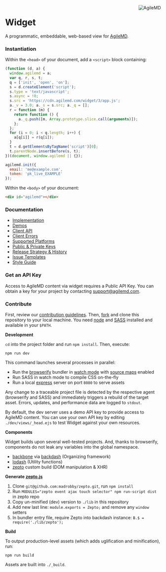 <a href="http://promisesaplus.com/">
    <img src="https://cdn.agilemd.com/assets/logo/github_hxvvitf8.png" alt="AgileMD" title="by AgileMD, Inc." align="right" />
</a>

Widget
======

A programmatic, embeddable, web-based view for [AgileMD](http://www.agilemd.com).


### Instantiation

Within the `<head>` of your document, add a `<script>` block containing:

```javascript
(function (d, a) {
  window.agilemd = a;
  var q, r, s, t;
  q = ['init', 'open', 'on'];
  s = d.createElement('script');
  s.type = 'text/javascript';
  s.async = !0;
  s.src = 'https://cdn.agilemd.com/widget/3/app.js';
  a._v = 3.0; a._s = s.src; a._q = [];
  r = function (m) {
    return function () {
      a._q.push([m, Array.prototype.slice.call(arguments)]);
    };
  };
  for (i = 0; i < q.length; i++) {
    a[q[i]] = r(q[i]);
  }
  t = d.getElementsByTagName('script')[0];
  t.parentNode.insertBefore(s, t);
})(document, window.agilemd || {});

agilemd.init({
  email: 'me@example.com',
  token: 'pk_live_EXAMPLE'
});
```

Within the `<body>` of your document:

```html
<div id="agilemd"></div>
```


### Documentation

- [Implementation](https://github.com/agilemd/widget/wiki/Implementation)
- [Demos](http://agilemd.github.io/web-widget)
- [Client API](https://github.com/agilemd/widget/wiki/Client-API)
- [Client Errors](https://github.com/agilemd/widget/wiki/Client-Errors)
- [Supported Platforms](https://github.com/agilemd/widget/wiki/Supported-Platforms)
- [Public & Private Keys](https://github.com/agilemd/widget/wiki/Public-&-Private-Keys)
- [Release Strategy & History](https://github.com/agilemd/widget/wiki/Release-Strategy-&-History)
- [Issue Templates](https://github.com/agilemd/widget/wiki/Issue-Templates)
- [Style Guide](https://github.com/agilemd/widget/wiki/Style-Guide)


### Get an API Key

Access to AgileMD content via widget requires a Public API Key. You can obtain a key for your project by contacting support@agilemd.com.


### Contribute

First, review our [contribution guidelines](https://github.com/agilemd/widget/blob/master/CONTRIBUTING.md). Then, [fork](https://github.com/agilemd/widget/fork) and clone this repository to your local machine. You need [node](http://nodejs.org) and [SASS](http://sass-lang.com) installed and available in your `$PATH`.

**Development**

`cd` into the project folder and run `npm install`. Then, execute:

```
npm run dev
```

This command launches several processes in parallel:

- Run the [browserify](http://browserify.org) bundler in [watch mode](https://github.com/substack/watchify) with [source maps](https://developer.chrome.com/devtools/docs/javascript-debugging#source-maps) enabled
- Run SASS in watch mode to compile CSS on-the-fly
- Run a local [express](http://expressjs.com) server on port `8080` to serve assets

Any change to a traceable project file is detected by the respective agent (browserify and SASS) and immediately triggers a rebuild of the target asset. Errors, updates, and performance data are logged to `stdout`.

By default, the dev server uses a demo API key to provide access to AgileMD content. You can use your own API key by editing `./dev/views/_head.ejs` to test Widget against your own resources.

**Components**

Widget builds upon several well-tested projects. And, thanks to browserify, components do not leak any variables into the global namespace.

- [backbone](http://backbonejs.org) via [backdash](https://www.npmjs.org/package/backdash) (Organizing framework)
- [lodash](http://lodash.com/docs) (Utility functions)
- [zepto](http://zeptojs.com/) custom build (DOM manipulation & XHR)

**Generate [zepto.js](https://github.com/madrobby/zepto/blob/master/README.md)**

1. Clone `git@github.com:madrobby/zepto.git`, run `npm install`
2. Run `MODULES="zepto event ajax touch selector" npm run-script dist` in zepto repo
3. Copy un-minified (dev) version to `./lib` in this repository
4. Add new last line: `module.exports = Zepto;` and remove any `window` setters
5. In bundler entry file, require Zepto into backdash instance: `B.$ = require('./lib/zepto');`

**Build**

To output production-level assets (which adds uglification and minification), run:

```
npm run build
```

Assets are built into `./_build`.
